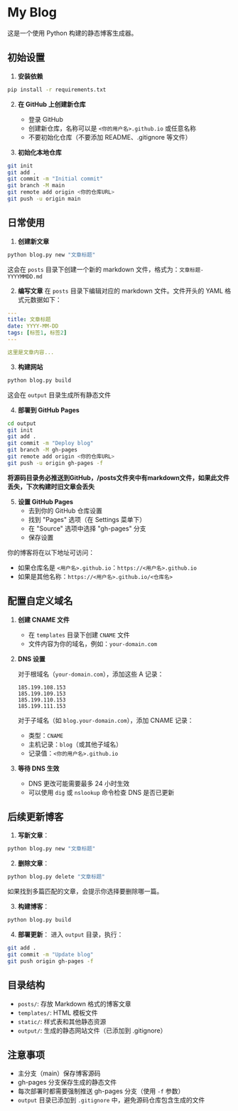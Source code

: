 # My Blog

这是一个使用 Python 构建的静态博客生成器。

## 初始设置

1. **安装依赖**
```bash
pip install -r requirements.txt
```

2. **在 GitHub 上创建新仓库**
   - 登录 GitHub
   - 创建新仓库，名称可以是 `<你的用户名>.github.io` 或任意名称
   - 不要初始化仓库（不要添加 README、.gitignore 等文件）

3. **初始化本地仓库**
```bash
git init
git add .
git commit -m "Initial commit"
git branch -M main
git remote add origin <你的仓库URL>
git push -u origin main
```

## 日常使用

1. **创建新文章**
```bash
python blog.py new "文章标题"
```
这会在 `posts` 目录下创建一个新的 markdown 文件，格式为：`文章标题-YYYYMMDD.md`

2. **编写文章**
在 `posts` 目录下编辑对应的 markdown 文件。文件开头的 YAML 格式元数据如下：
```yaml
---
title: 文章标题
date: YYYY-MM-DD
tags: [标签1, 标签2]
---

这里是文章内容...
```

3. **构建网站**
```bash
python blog.py build
```
这会在 `output` 目录生成所有静态文件

4. **部署到 GitHub Pages**
```bash
cd output
git init
git add .
git commit -m "Deploy blog"
git branch -M gh-pages
git remote add origin <你的仓库URL>
git push -u origin gh-pages -f
```
**将源码目录务必推送到GitHub，/posts文件夹中有markdown文件，如果此文件丢失，下次构建时旧文章会丢失**

5. **设置 GitHub Pages**
   - 去到你的 GitHub 仓库设置
   - 找到 "Pages" 选项（在 Settings 菜单下）
   - 在 "Source" 选项中选择 "gh-pages" 分支
   - 保存设置

你的博客将在以下地址可访问：
- 如果仓库名是 `<用户名>.github.io`：`https://<用户名>.github.io`
- 如果是其他名称：`https://<用户名>.github.io/<仓库名>`

## 配置自定义域名

1. **创建 CNAME 文件**
   - 在 `templates` 目录下创建 `CNAME` 文件
   - 文件内容为你的域名，例如：`your-domain.com`

2. **DNS 设置**
   
   对于根域名（`your-domain.com`），添加这些 A 记录：
   ```
   185.199.108.153
   185.199.109.153
   185.199.110.153
   185.199.111.153
   ```

   对于子域名（如 `blog.your-domain.com`），添加 CNAME 记录：
   - 类型：`CNAME`
   - 主机记录：`blog`（或其他子域名）
   - 记录值：`<你的用户名>.github.io`

3. **等待 DNS 生效**
   - DNS 更改可能需要最多 24 小时生效
   - 可以使用 `dig` 或 `nslookup` 命令检查 DNS 是否已更新

## 后续更新博客

1. **写新文章**：
```bash
python blog.py new "文章标题"
```

2. **删除文章**：
```bash
python blog.py delete "文章标题"
```
如果找到多篇匹配的文章，会提示你选择要删除哪一篇。

3. **构建博客**：
```bash
python blog.py build
```

4. **部署更新**：
进入 `output` 目录，执行：
```bash
git add .
git commit -m "Update blog"
git push origin gh-pages -f
```

## 目录结构

- `posts/`: 存放 Markdown 格式的博客文章
- `templates/`: HTML 模板文件
- `static/`: 样式表和其他静态资源
- `output/`: 生成的静态网站文件（已添加到 .gitignore）

## 注意事项

- 主分支（main）保存博客源码
- gh-pages 分支保存生成的静态文件
- 每次部署时都需要强制推送 gh-pages 分支（使用 `-f` 参数）
- `output` 目录已添加到 `.gitignore` 中，避免源码仓库包含生成的文件
